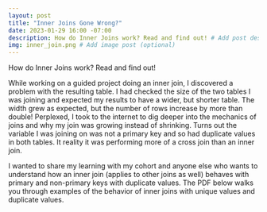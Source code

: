 ```yaml
---
layout: post
title: "Inner Joins Gone Wrong?"
date: 2023-01-29 16:00 -07:00
description: How do Inner Joins work? Read and find out! # Add post description (optional)
img: inner_join.png # Add image post (optional)
---
```


 How do Inner Joins work? Read and find out!

While working on a guided project doing an inner join, I discovered a problem with the resulting table. I had checked the size of the two tables I was joining and expected my results to have a wider, but shorter table. The width grew as expected, but the number of rows increase by more than double! Perplexed, I took to the internet to dig deeper into the mechanics of joins and why my join was growing instead of shrinking. Turns out the variable I was joining on was not a primary key and so had duplicate values in both tables. It reality it was performing more of a cross join than an inner join.

I wanted to share my learning with my cohort and anyone else who wants to understand how an inner join (applies to other joins as well) behaves with primary and non-primary keys with duplicate values. The PDF below walks you through examples of the behavior of inner joins with unique values and duplicate values. 

<object data="../assets/docs/inner-joins-gone-wrong.pdf" width="700" height="750" type='application/pdf'></object>
